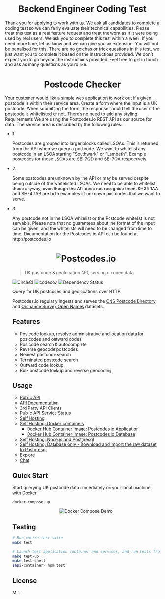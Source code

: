 <h1 align="center">Backend Engineer Coding Test</h1>
<p>
Thank you for applying to work with us. We ask all candidates to complete a coding test so we
can fairly evaluate their technical capabilities.
Please treat this test as a real feature request and treat the work as if it were being used by real
users.
We ask you to complete this test within a week. If you need more time, let us know and we can
give you an extension. You will not be penalised for this.
There are no gotchas or trick questions in this test, we just want you to complete it based on the
instructions provided. We don’t expect you to go beyond the instructions provided.
Feel free to get in touch and ask as many questions as you’d like.
</p>


<h1 align="center">Postcode Checker</h1>
<p>
Your customer would like a simple web application to work out if a given postcode is within their
service area.
Create a form where the input is a UK postcode. When submitting the form, the response should
tell the user if the postcode is whitelisted or not. There’s no need to add any styling.
Requirements
We are using the Postcodes.io REST API as our source for data. The service area is described by
the following rules:
<ul>
<li>
1. <p>Postcodes are grouped into larger blocks called LSOAs. This is returned from the API
when we query a postcode. We want to whitelist any postcode in an LSOA starting
"Southwark" or "Lambeth". Example postcodes for these LSOAs are SE1 7QD and SE1
  7QA respectively.
  </p>
</li>
<li>
2. <p>Some postcodes are unknown by the API or may be served despite being outside of the
whitelisted LSOAs. We need to be able to whitelist these anyway, even though the API
does not recognise them. SH24 1AA and SH24 1AB are both examples of unknown
postcodes that we want to serve.
  </p>
</li>
<li>
3. <p>Any postcode not in the LSOA whitelist or the Postcode whitelist is not servable.
Please note that no guarantees about the format of the input can be given, and the whitelists will
need to be changed from time to time.
Documentation for the Postcodes.io API can be found at http://postcodes.io
  </p>
</li>
</p>

<h1 align="center">
  <img src="https://img.ideal-postcodes.co.uk/Postcodes.io%20Logo@3x.png" alt="Postcodes.io">
</h1>

> UK postcode & geolocation API, serving up open data

[![CircleCI](https://circleci.com/gh/ideal-postcodes/postcodes.io/tree/master.svg?style=svg)](https://circleci.com/gh/ideal-postcodes/postcodes.io/tree/master)
[![codecov](https://codecov.io/gh/ideal-postcodes/postcodes.io/branch/master/graph/badge.svg)](https://codecov.io/gh/ideal-postcodes/postcodes.io)
[![Dependency Status](https://david-dm.org/ideal-postcodes/postcodes.io.svg)](https://david-dm.org/ideal-postcodes/postcodes.io)

Query for UK postcodes and geolocations over HTTP.

Postcodes.io regularly ingests and serves the [ONS Postcode Directory](https://geoportal.statistics.gov.uk/datasets?q=ONSPD&sort=name&t=ons%20postcode%20directory) and [Ordnance Survey Open Names](https://www.ordnancesurvey.co.uk/business-and-government/products/os-open-names.html) datasets.

## Features

- Postcode lookup, resolve administrative and location data for postcodes and outward codes
- Postcode search & autocomplete
- Reverse geocode postcodes
- Nearest postcode search
- Terminated postcode search
- Outward code lookup
- Bulk postcode lookup and reverse geocoding

## Usage

- [Public API](https://postcodes.io)
- [API Documentation](https://postcodes.io/docs)
- [3rd Party API Clients](https://postcodes.io/about)
- [Public API Service Status](https://status.ideal-postcodes.co.uk)
- [Self Hosting](https://postcodes.io/docs#Install-notes)
- [Self Hosting: Docker containers](https://postcodes.io/docs#docker-install)
  - [Docker Hub Container Image: Postcodes.io Application](https://hub.docker.com/r/idealpostcodes/postcodes.io)
  - [Docker Hub Container Image: Postcodes.io Database](https://hub.docker.com/r/idealpostcodes/postcodes.io.db)
- [Self Hosting: Node.js and Postgresql](https://postcodes.io/docs#install-requirements)
- [Self Hosting: Database only - Download and import the raw dataset to Postgresql](https://postcodes.io/docs#import-from-pgdump)
- [Explore](https://postcodes.io/explore)
- [Chat](https://chat.ideal-postcodes.co.uk)

## Quick Start

Start querying UK postcode data immediately on your local machine with Docker

```bash
docker-compose up
```

<p align="center">
  <img src="https://img.ideal-postcodes.co.uk/postcodesio-docker-compose-demo.gif" alt="Docker Compose Demo">
</p>

## Testing

```bash
# Run entire test suite
make test

# Launch test application container and services, and run tests from container
make test-up
make test-shell
$api-container> npm test
```

## License

MIT
